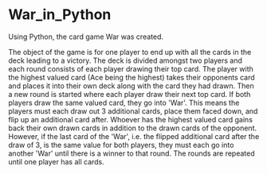 # War_in_Python

Using Python, the card game War was created.

The object of the game is for one player to end up with all the cards in the deck leading to a victory. The deck is divided amongst two players and each round consists of each player drawing their top card. The player with the highest valued card (Ace being the highest) takes their opponents card and places it into their own deck along with the card they had drawn. Then a new round is started where each player draw their next top card. If both players draw the same valued card, they go into 'War'. This means the players must each draw out 3 additional cards, place them faced down, and flip up an additional card after. Whoever has the highest valued card gains back their own drawn cards in addition to the drawn cards of the opponent. However, if the last card of the 'War', i.e. the flipped additional card after the draw of 3, is the same value for both players, they must each go into another 'War' until there is a winner to that round. The rounds are repeated until one player has all cards.
